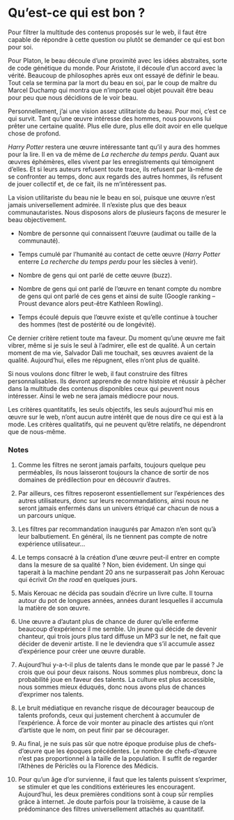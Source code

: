 # Qu’est-ce qui est bon ?

Pour filtrer la multitude des contenus proposés sur le web, il faut être capable de répondre à cette question ou plutôt se demander ce qui est bon pour soi.

Pour Platon, le beau découle d’une proximité avec les idées abstraites, sorte de code génétique du monde. Pour Aristote, il découle d’un accord avec la vérité. Beaucoup de philosophes après eux ont essayé de définir le beau. Tout cela se termina par la mort du beau en soi, par le coup de maître du Marcel Duchamp qui montra que n’importe quel objet pouvait être beau pour peu que nous décidions de le voir beau.

Personnellement, j’ai une vision assez utilitariste du beau. Pour moi, c’est ce qui survit. Tant qu’une œuvre intéresse des hommes, nous pouvons lui prêter une certaine qualité. Plus elle dure, plus elle doit avoir en elle quelque chose de profond.

*Harry Potter* restera une œuvre intéressante tant qu’il y aura des hommes pour la lire. Il en va de même de *La recherche du temps perdu*. Quant aux œuvres éphémères, elles vivent par les enregistrements qui témoignent d’elles. Et si leurs auteurs refusent toute trace, ils refusent par là-même de se confronter au temps, donc aux regards des autres hommes, ils refusent de jouer collectif et, de ce fait, ils ne m’intéressent pas.

La vision utilitariste du beau nie le beau en soi, puisque une œuvre n’est jamais universellement admirée. Il n’existe plus que des beaux communautaristes. Nous disposons alors de plusieurs façons de mesurer le beau objectivement.

- Nombre de personne qui connaissent l’œuvre (audimat ou taille de la communauté).

- Temps cumulé par l’humanité au contact de cette œuvre (*Harry Potter* enterre *La recherche du temps perdu* pour les siècles à venir).

- Nombre de gens qui ont parlé de cette œuvre (buzz).

- Nombre de gens qui ont parlé de l’œuvre en tenant compte du nombre de gens qui ont parlé de ces gens et ainsi de suite (Google ranking – Proust devance alors peut-être Kathleen Rowling).

- Temps écoulé depuis que l’œuvre existe et qu’elle continue à toucher des hommes (test de postérité ou de longévité).

Ce dernier critère retient toute ma faveur. Du moment qu’une œuvre me fait vibrer, même si je suis le seul à l’admirer, elle est de qualité. À un certain moment de ma vie, Salvador Dali me touchait, ses œuvres avaient de la qualité. Aujourd’hui, elles me répugnent, elles n’ont plus de qualité.

Si nous voulons donc filtrer le web, il faut construire des filtres personnalisables. Ils devront apprendre de notre histoire et réussir à pêcher dans la multitude des contenus disponibles ceux qui peuvent nous intéresser. Ainsi le web ne sera jamais médiocre pour nous.

Les critères quantitatifs, les seuls objectifs, les seuls aujourd’hui mis en œuvre sur le web, n’ont aucun autre intérêt que de nous dire ce qui est à la mode. Les critères qualitatifs, qui ne peuvent qu’être relatifs, ne dépendront que de nous-même.

### Notes

1. Comme les filtres ne seront jamais parfaits, toujours quelque peu perméables, ils nous laisseront toujours la chance de sortir de nos domaines de prédilection pour en découvrir d’autres.

2. Par ailleurs, ces filtres reposeront essentiellement sur l’expériences des autres utilisateurs, donc sur leurs recommandations, ainsi nous ne seront jamais enfermés dans un univers étriqué car chacun de nous a un parcours unique.

3. Les filtres par recommandation inaugurés par Amazon n’en sont qu’à leur balbutiement. En général, ils ne tiennent pas compte de notre expérience utilisateur…

4. Le temps consacré à la création d’une œuvre peut-il entrer en compte dans la mesure de sa qualité ? Non, bien évidement. Un singe qui taperait à la machine pendant 20 ans ne surpasserait pas John Kerouac qui écrivit *On the road* en quelques jours.

5. Mais Kerouac ne décida pas soudain d’écrire un livre culte. Il tourna autour du pot de longues années, années durant lesquelles il accumula la matière de son œuvre.

6. Une œuvre a d’autant plus de chance de durer qu’elle enferme beaucoup d’expérience il me semble. Un jeune qui décide de devenir chanteur, qui trois jours plus tard diffuse un MP3 sur le net, ne fait que décider de devenir artiste. Il ne le deviendra que s’il accumule assez d’expérience pour créer une œuvre durable.

7. Aujourd’hui y-a-t-il plus de talents dans le monde que par le passé ? Je crois que oui pour deux raisons. Nous sommes plus nombreux, donc la probabilité joue en faveur des talents. La culture est plus accessible, nous sommes mieux éduqués, donc nous avons plus de chances d’exprimer nos talents.

8. Le bruit médiatique en revanche risque de décourager beaucoup de talents profonds, ceux qui justement cherchent à accumuler de l’expérience. À force de voir monter au pinacle des artistes qui n’ont d’artiste que le nom, on peut finir par se décourager.

9. Au final, je ne suis pas sûr que notre époque produise plus de chefs-d’œuvre que les époques précédentes. Le nombre de chefs-d’œuvre n’est pas proportionnel à la taille de la population. Il suffit de regarder l’Athènes de Périclès ou la Florence des Médicis.

10. Pour qu’un âge d’or survienne, il faut que les talents puissent s’exprimer, se stimuler et que les conditions extérieures les encouragent. Aujourd’hui, les deux premières conditions sont à coup sûr remplies grâce à internet. Je doute parfois pour la troisième, à cause de la prédominance des filtres universellement attachés au quantitatif.